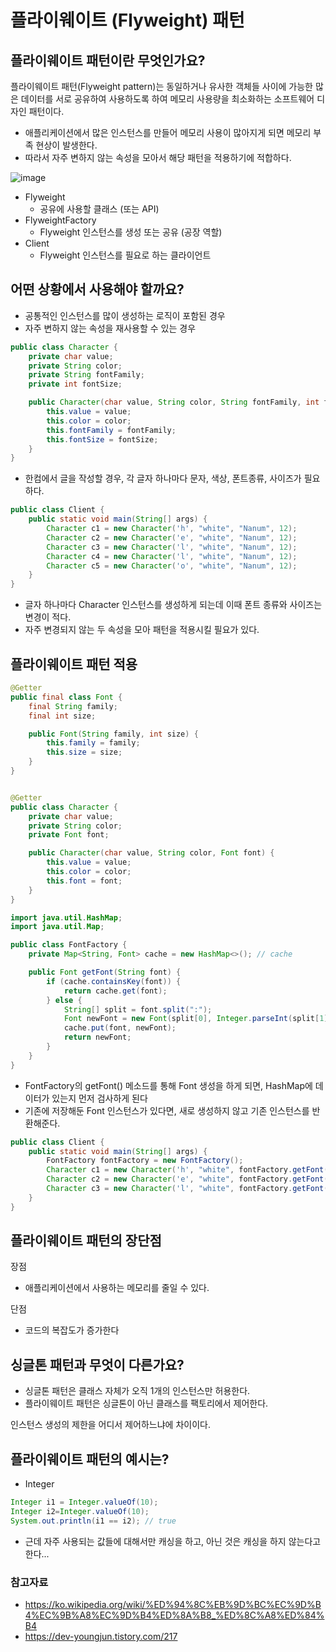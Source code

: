 # 플라이웨이트 (Flyweight) 패턴

## 플라이웨이트 패턴이란 무엇인가요?

플라이웨이트 패턴(Flyweight pattern)는 동일하거나 유사한 객체들 사이에
가능한 많은 데이터를 서로 공유하여 사용하도록 하여
메모리 사용량을 최소화하는 소프트웨어 디자인 패턴이다.

- 애플리케이션에서 많은 인스턴스를 만들어 메모리 사용이 많아지게 되면 메모리 부족 현상이 발생한다.
- 따라서 자주 변하지 않는 속성을 모아서 해당 패턴을 적용하기에 적합하다.

![image](https://user-images.githubusercontent.com/50647845/169429840-bfbab704-b246-4c7d-83df-2e88c5251dad.png)

- Flyweight
    - 공유에 사용할 클래스 (또는 API)
- FlyweightFactory
    - Flyweight 인스턴스를 생성 또는 공유 (공장 역할)
- Client
    - Flyweight 인스턴스를 필요로 하는 클라이언트

## 어떤 상황에서 사용해야 할까요?

- 공통적인 인스턴스를 많이 생성하는 로직이 포함된 경우
- 자주 변하지 않는 속성을 재사용할 수 있는 경우

```java
public class Character {
    private char value;
    private String color;
    private String fontFamily;
    private int fontSize;

    public Character(char value, String color, String fontFamily, int fontSize) {
        this.value = value;
        this.color = color;
        this.fontFamily = fontFamily;
        this.fontSize = fontSize;
    }
}
```

- 한컴에서 글을 작성할 경우, 각 글자 하나마다 문자, 색상, 폰트종류, 사이즈가 필요하다.

```java
public class Client {
    public static void main(String[] args) {
        Character c1 = new Character('h', "white", "Nanum", 12);
        Character c2 = new Character('e', "white", "Nanum", 12);
        Character c3 = new Character('l', "white", "Nanum", 12);
        Character c4 = new Character('l', "white", "Nanum", 12);
        Character c5 = new Character('o', "white", "Nanum", 12);
    }
}
```

- 글자 하나마다 Character 인스턴스를 생성하게 되는데 이때 폰트 종류와 사이즈는 변경이 적다.
- 자주 변경되지 않는 두 속성을 모아 패턴을 적용시킬 필요가 있다.

## 플라이웨이트 패턴 적용

```java
@Getter
public final class Font {
    final String family;
    final int size;

    public Font(String family, int size) {
        this.family = family;
        this.size = size;
    }
}
```

```java

@Getter
public class Character {
    private char value;
    private String color;
    private Font font;

    public Character(char value, String color, Font font) {
        this.value = value;
        this.color = color;
        this.font = font;
    }
}
```

```java
import java.util.HashMap;
import java.util.Map;

public class FontFactory {
    private Map<String, Font> cache = new HashMap<>(); // cache

    public Font getFont(String font) {
        if (cache.containsKey(font)) {
            return cache.get(font);
        } else {
            String[] split = font.split(":");
            Font newFont = new Font(split[0], Integer.parseInt(split[1]));
            cache.put(font, newFont);
            return newFont;
        }
    }
}
```

- FontFactory의 getFont() 메소드를 통해 Font 생성을 하게 되면, HashMap에 데이터가 있는지 먼저 검사하게 된다
- 기존에 저장해둔 Font 인스턴스가 있다면, 새로 생성하지 않고 기존 인스턴스를 반환해준다.

```java
public class Client {
    public static void main(String[] args) {
        FontFactory fontFactory = new FontFactory();
        Character c1 = new Character('h', "white", fontFactory.getFont("nanum:12"));
        Character c2 = new Character('e', "white", fontFactory.getFont("nanum:12"));
        Character c3 = new Character('l', "white", fontFactory.getFont("nanum:12"));
    }
}
```

## 플라이웨이트 패턴의 장단점

장점

- 애플리케이션에서 사용하는 메모리를 줄일 수 있다.

단점

- 코드의 복잡도가 증가한다

## 싱글톤 패턴과 무엇이 다른가요?

- 싱글톤 패턴은 클래스 자체가 오직 1개의 인스턴스만 허용한다.
- 플라이웨이트 패턴은 싱글톤이 아닌 클래스를 팩토리에서 제어한다.

인스턴스 생성의 제한을 어디서 제어하느냐에 차이이다.

## 플라이웨이트 패턴의 예시는?

- Integer

```java
Integer i1 = Integer.valueOf(10);
Integer i2=Integer.valueOf(10);
System.out.println(i1 == i2); // true
```

- 근데 자주 사용되는 값들에 대해서만 캐싱을 하고, 아닌 것은 캐싱을 하지 않는다고 한다...

### 참고자료

- https://ko.wikipedia.org/wiki/%ED%94%8C%EB%9D%BC%EC%9D%B4%EC%9B%A8%EC%9D%B4%ED%8A%B8_%ED%8C%A8%ED%84%B4
- https://dev-youngjun.tistory.com/217
